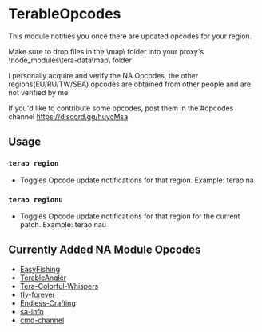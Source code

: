 # TerableOpcodes
This module notifies you once there are updated opcodes for your region.

Make sure to drop files in the \map\ folder into your proxy's \node_modules\tera-data\map\ folder

I personally acquire and verify the NA Opcodes, the other regions(EU/RU/TW/SEA) opcodes are obtained from other people and are not verified by me

If you'd like to contribute some opcodes, post them in the #opcodes channel https://discord.gg/huycMsa

## Usage
### `terao region` 
- Toggles Opcode update notifications for that region. Example: terao na
### `terao regionu` 
- Toggles Opcode update notifications for that region for the current patch. Example: terao nau

## Currently Added NA Module Opcodes
- [EasyFishing](https://github.com/TerableCoder/easy-fishing-5.2)
- [TerableAngler](https://github.com/TerableCoder/TerableAngler)
- [Tera-Colorful-Whispers](https://github.com/TerableCoder/tera-colorful-whispers)
- [fly-forever](https://github.com/TerableCoder/fly-forever)
- [Endless-Crafting](https://github.com/TerableCoder/Endless-Crafting)
- [sa-info](https://github.com/TerableCoder/sa-info)
- [cmd-channel](https://github.com/TerableCoder/cmd-channel)